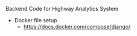 Backend Code for Highway Analytics System

- Docker file setup
	- https://docs.docker.com/compose/django/